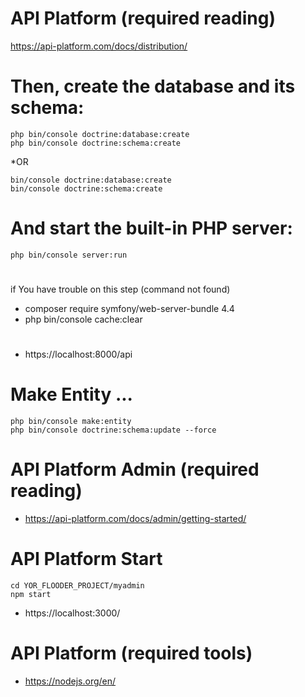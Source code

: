 # API Platform (required reading)

https://api-platform.com/docs/distribution/

# Then, create the database and its schema:

```
php bin/console doctrine:database:create 
php bin/console doctrine:schema:create 
```

*OR 

```
bin/console doctrine:database:create
bin/console doctrine:schema:create
```

# And start the built-in PHP server:

```
php bin/console server:run
```
# 
if You have trouble on this step (command not found)
* composer require symfony/web-server-bundle 4.4
* php bin/console cache:clear
#

- https://localhost:8000/api

# Make Entity ...
```
php bin/console make:entity
php bin/console doctrine:schema:update --force
```


# API Platform Admin (required reading)

- https://api-platform.com/docs/admin/getting-started/

# API Platform Start
```
cd YOR_FLOODER_PROJECT/myadmin
npm start
```
- https://localhost:3000/

# API Platform (required tools)

- https://nodejs.org/en/
